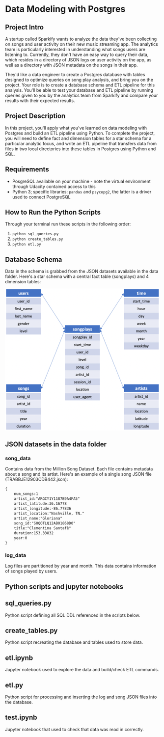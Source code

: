 # Data Modeling with Postgres

## Project Intro

A startup called Sparkify wants to analyze the data they've been collecting on songs and user activity on their new music streaming app. The analytics team is particularly interested in understanding what songs users are listening to. Currently, they don't have an easy way to query their data, which resides in a directory of JSON logs on user activity on the app, as well as a directory with JSON metadata on the songs in their app.

They'd like a data engineer to create a Postgres database with tables designed to optimize queries on song play analysis, and bring you on the project. Your role is to create a database schema and ETL pipeline for this analysis. You'll be able to test your database and ETL pipeline by running queries given to you by the analytics team from Sparkify and compare your results with their expected results.

## Project Description

In this project, you'll apply what you've learned on data modeling with Postgres and build an ETL pipeline using Python. To complete the project, you will need to define fact and dimension tables for a star schema for a particular analytic focus, and write an ETL pipeline that transfers data from files in two local directories into these tables in Postgres using Python and SQL.

## Requirements

* PosgreSQL available on your machine - note the virtual environment through Udacity contained access to this
* Python 3; specific libraries: `pandas` and `psycopg2`, the latter is a driver used to connect PostgreSQL

## How to Run the Python Scripts

Through your terminal run these scripts in the following order:

1. ```python sql_queries.py```
2. ```python create_tables.py```
2. ```python etl.py```

## Database Schema

Data in the schema is grabbed from the JSON datasets available in the data folder. Here's a star schema with a central fact table (songplays) and 4 dimension tables:

<p align="center">
  <img src="star_schema.jpeg" alt="Statoscope example" width="650">
</p>

## JSON datasets in the data folder

### song_data

Contains data from the Million Song Dataset. Each file contains metadata about a song and its artist. Here's an example of a single song JSON file (TRABBJE12903CDB442.json):

```
{
    num_songs:1
    artist_id:"ARGCY1Y1187B9A4FA5"
    artist_latitude:36.16778
    artist_longitude:-86.77836
    artist_location:"Nashville, TN."
    artist_name:"Gloriana"
    song_id:"SOQOTLQ12AB01868D0"
    title:"Clementina Santafè"
    duration:153.33832
    year:0
}
```

### log_data

Log files are partitioned by year and month. This data contains information of songs played by users. 

## Python scripts and jupyter notebooks

## sql_queries.py

Python script defining all SQL DDL referenced in the scripts below.

## create_tables.py

Python script recreating the database and tables used to store data.

## etl.ipynb

Jupyter notebook used to explore the data and build/check ETL commands.

## etl.py

Python script for processing and inserting the log and song JSON files into the database.

## test.ipynb

Jupyter notebook that used to check that data was read in correctly.